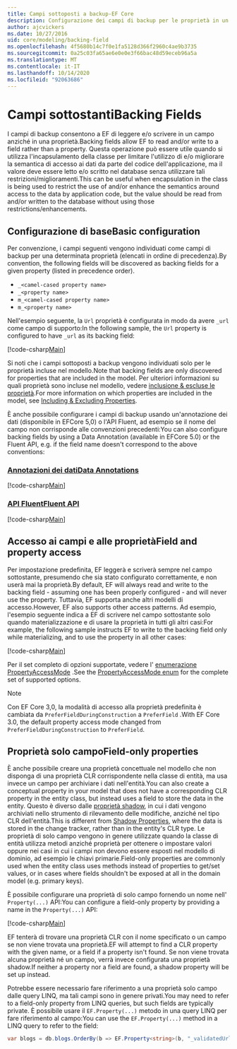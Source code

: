 ```yaml
---
title: Campi sottoposti a backup-EF Core
description: Configurazione dei campi di backup per le proprietà in un modello di Entity Framework Core
author: ajcvickers
ms.date: 10/27/2016
uid: core/modeling/backing-field
ms.openlocfilehash: 4f5680b14c7f0e1fa5128d366f2960c4ae9b3735
ms.sourcegitcommit: 0a25c03fa65ae6e0e0e3f66bac48d59eceb96a5a
ms.translationtype: MT
ms.contentlocale: it-IT
ms.lasthandoff: 10/14/2020
ms.locfileid: "92063686"
---
```

# <a name="backing-fields"></a><span data-ttu-id="fc97f-103">Campi sottostanti</span><span class="sxs-lookup"><span data-stu-id="fc97f-103">Backing Fields</span></span>

<span data-ttu-id="fc97f-104">I campi di backup consentono a EF di leggere e/o scrivere in un campo anziché in una proprietà.</span><span class="sxs-lookup"><span data-stu-id="fc97f-104">Backing fields allow EF to read and/or write to a field rather than a property.</span></span> <span data-ttu-id="fc97f-105">Questa operazione può essere utile quando si utilizza l'incapsulamento della classe per limitare l'utilizzo di e/o migliorare la semantica di accesso ai dati da parte del codice dell'applicazione, ma il valore deve essere letto e/o scritto nel database senza utilizzare tali restrizioni/miglioramenti.</span><span class="sxs-lookup"><span data-stu-id="fc97f-105">This can be useful when encapsulation in the class is being used to restrict the use of and/or enhance the semantics around access to the data by application code, but the value should be read from and/or written to the database without using those restrictions/enhancements.</span></span>

## <a name="basic-configuration"></a><span data-ttu-id="fc97f-106">Configurazione di base</span><span class="sxs-lookup"><span data-stu-id="fc97f-106">Basic configuration</span></span>

<span data-ttu-id="fc97f-107">Per convenzione, i campi seguenti vengono individuati come campi di backup per una determinata proprietà (elencati in ordine di precedenza).</span><span class="sxs-lookup"><span data-stu-id="fc97f-107">By convention, the following fields will be discovered as backing fields for a given property (listed in precedence order).</span></span>

* `_<camel-cased property name>`
* `_<property name>`
* `m_<camel-cased property name>`
* `m_<property name>`

<span data-ttu-id="fc97f-108">Nell'esempio seguente, la `Url` proprietà è configurata in modo da avere `_url` come campo di supporto:</span><span class="sxs-lookup"><span data-stu-id="fc97f-108">In the following sample, the `Url` property is configured to have `_url` as its backing field:</span></span>

[!code-csharp[Main](../../../samples/core/Modeling/Conventions/BackingField.cs#Sample)]

<span data-ttu-id="fc97f-109">Si noti che i campi sottoposti a backup vengono individuati solo per le proprietà incluse nel modello.</span><span class="sxs-lookup"><span data-stu-id="fc97f-109">Note that backing fields are only discovered for properties that are included in the model.</span></span> <span data-ttu-id="fc97f-110">Per ulteriori informazioni su quali proprietà sono incluse nel modello, vedere [inclusione & escluse le proprietà](xref:core/modeling/entity-properties).</span><span class="sxs-lookup"><span data-stu-id="fc97f-110">For more information on which properties are included in the model, see [Including & Excluding Properties](xref:core/modeling/entity-properties).</span></span>

<span data-ttu-id="fc97f-111">È anche possibile configurare i campi di backup usando un'annotazione dei dati (disponibile in EFCore 5,0) o l'API Fluent, ad esempio se il nome del campo non corrisponde alle convenzioni precedenti:</span><span class="sxs-lookup"><span data-stu-id="fc97f-111">You can also configure backing fields by using a Data Annotation (available in EFCore 5.0) or the Fluent API, e.g. if the field name doesn't correspond to the above conventions:</span></span>

### <a name="data-annotations"></a>[<span data-ttu-id="fc97f-112">Annotazioni dei dati</span><span class="sxs-lookup"><span data-stu-id="fc97f-112">Data Annotations</span></span>](#tab/data-annotations)

[!code-csharp[Main](../../../samples/core/Modeling/DataAnnotations/BackingField.cs?name=BackingField&highlight=7)]

### <a name="fluent-api"></a>[<span data-ttu-id="fc97f-113">API Fluent</span><span class="sxs-lookup"><span data-stu-id="fc97f-113">Fluent API</span></span>](#tab/fluent-api)

[!code-csharp[Main](../../../samples/core/Modeling/FluentAPI/BackingField.cs?name=BackingField&highlight=5)]

## <a name="field-and-property-access"></a><span data-ttu-id="fc97f-114">Accesso ai campi e alle proprietà</span><span class="sxs-lookup"><span data-stu-id="fc97f-114">Field and property access</span></span>

<span data-ttu-id="fc97f-115">Per impostazione predefinita, EF leggerà e scriverà sempre nel campo sottostante, presumendo che sia stato configurato correttamente, e non userà mai la proprietà.</span><span class="sxs-lookup"><span data-stu-id="fc97f-115">By default, EF will always read and write to the backing field - assuming one has been properly configured - and will never use the property.</span></span> <span data-ttu-id="fc97f-116">Tuttavia, EF supporta anche altri modelli di accesso.</span><span class="sxs-lookup"><span data-stu-id="fc97f-116">However, EF also supports other access patterns.</span></span> <span data-ttu-id="fc97f-117">Ad esempio, l'esempio seguente indica a EF di scrivere nel campo sottostante solo quando materializzazione e di usare la proprietà in tutti gli altri casi:</span><span class="sxs-lookup"><span data-stu-id="fc97f-117">For example, the following sample instructs EF to write to the backing field only while materializing, and to use the property in all other cases:</span></span>

[!code-csharp[Main](../../../samples/core/Modeling/FluentAPI/BackingFieldAccessMode.cs?name=BackingFieldAccessMode&highlight=6)]

<span data-ttu-id="fc97f-118">Per il set completo di opzioni supportate, vedere l' [enumerazione PropertyAccessMode](/dotnet/api/microsoft.entityframeworkcore.propertyaccessmode) .</span><span class="sxs-lookup"><span data-stu-id="fc97f-118">See the [PropertyAccessMode enum](/dotnet/api/microsoft.entityframeworkcore.propertyaccessmode) for the complete set of supported options.</span></span>

> [!NOTE]
> <span data-ttu-id="fc97f-119">Con EF Core 3,0, la modalità di accesso alla proprietà predefinita è cambiata da `PreferFieldDuringConstruction` a `PreferField` .</span><span class="sxs-lookup"><span data-stu-id="fc97f-119">With EF Core 3.0, the default property access mode changed from `PreferFieldDuringConstruction` to `PreferField`.</span></span>

## <a name="field-only-properties"></a><span data-ttu-id="fc97f-120">Proprietà solo campo</span><span class="sxs-lookup"><span data-stu-id="fc97f-120">Field-only properties</span></span>

<span data-ttu-id="fc97f-121">È anche possibile creare una proprietà concettuale nel modello che non disponga di una proprietà CLR corrispondente nella classe di entità, ma usa invece un campo per archiviare i dati nell'entità.</span><span class="sxs-lookup"><span data-stu-id="fc97f-121">You can also create a conceptual property in your model that does not have a corresponding CLR property in the entity class, but instead uses a field to store the data in the entity.</span></span> <span data-ttu-id="fc97f-122">Questo è diverso dalle [proprietà shadow](xref:core/modeling/shadow-properties), in cui i dati vengono archiviati nello strumento di rilevamento delle modifiche, anziché nel tipo CLR dell'entità.</span><span class="sxs-lookup"><span data-stu-id="fc97f-122">This is different from [Shadow Properties](xref:core/modeling/shadow-properties), where the data is stored in the change tracker, rather than in the entity's CLR type.</span></span> <span data-ttu-id="fc97f-123">Le proprietà di solo campo vengono in genere utilizzate quando la classe di entità utilizza metodi anziché proprietà per ottenere o impostare valori oppure nei casi in cui i campi non devono essere esposti nel modello di dominio, ad esempio le chiavi primarie.</span><span class="sxs-lookup"><span data-stu-id="fc97f-123">Field-only properties are commonly used when the entity class uses methods instead of properties to get/set values, or in cases where fields shouldn't be exposed at all in the domain model (e.g. primary keys).</span></span>

<span data-ttu-id="fc97f-124">È possibile configurare una proprietà di solo campo fornendo un nome nell' `Property(...)` API:</span><span class="sxs-lookup"><span data-stu-id="fc97f-124">You can configure a field-only property by providing a name in the `Property(...)` API:</span></span>

[!code-csharp[Main](../../../samples/core/Modeling/FluentAPI/BackingFieldNoProperty.cs#Sample)]

<span data-ttu-id="fc97f-125">EF tenterà di trovare una proprietà CLR con il nome specificato o un campo se non viene trovata una proprietà.</span><span class="sxs-lookup"><span data-stu-id="fc97f-125">EF will attempt to find a CLR property with the given name, or a field if a property isn't found.</span></span> <span data-ttu-id="fc97f-126">Se non viene trovata alcuna proprietà né un campo, verrà invece configurata una proprietà shadow.</span><span class="sxs-lookup"><span data-stu-id="fc97f-126">If neither a property nor a field are found, a shadow property will be set up instead.</span></span>

<span data-ttu-id="fc97f-127">Potrebbe essere necessario fare riferimento a una proprietà solo campo dalle query LINQ, ma tali campi sono in genere privati.</span><span class="sxs-lookup"><span data-stu-id="fc97f-127">You may need to refer to a field-only property from LINQ queries, but such fields are typically private.</span></span> <span data-ttu-id="fc97f-128">È possibile usare il `EF.Property(...)` metodo in una query LINQ per fare riferimento al campo:</span><span class="sxs-lookup"><span data-stu-id="fc97f-128">You can use the `EF.Property(...)` method in a LINQ query to refer to the field:</span></span>

```csharp
var blogs = db.blogs.OrderBy(b => EF.Property<string>(b, "_validatedUrl"));
```
